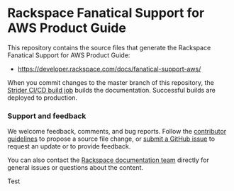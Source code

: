 # Rackspace Fanatical Support for AWS Product Guide

This repository contains the source files that generate the Rackspace Fanatical
Support for AWS Product Guide:

* https://developer.rackspace.com/docs/fanatical-support-aws/

When you commit changes to the master branch of this repository, the
[Strider CI/CD build job](https://build.developer.rackspace.com/rackerlabs/docs-aws/)
builds the documentation. Successful builds are deployed to production.

### Support and feedback

We welcome feedback, comments, and bug reports. Follow the [contributor guidelines](CONTRIBUTING.md)
to propose a source file change, or [submit a GitHub issue](https://github.com/rackerlabs/docs-cloud-servers/issues/new)
to request an update or to provide feedback.

You can also contact the [Rackspace documentation team](mailto:devdoc@rackspace.com) directly for general
issues or questions about the content.

Test
